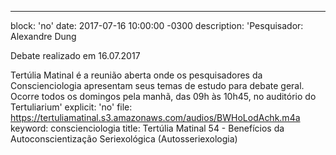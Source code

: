 ---
block: 'no'
date: 2017-07-16 10:00:00 -0300
description: 'Pesquisador: Alexandre Dung

  Debate realizado em 16.07.2017


  Tertúlia Matinal é a reunião aberta onde os pesquisadores da Conscienciologia apresentam
  seus temas de estudo para debate geral. Ocorre todos os domingos pela manhã, das
  09h às 10h45, no auditório do Tertuliarium'
explicit: 'no'
file: https://tertuliamatinal.s3.amazonaws.com/audios/BWHoLodAchk.m4a
keyword: conscienciologia
title: Tertúlia Matinal 54 - Benefícios da Autoconscientização Seriexológica (Autosseriexologia)
